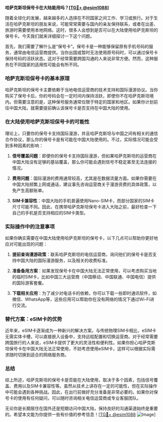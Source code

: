 **哈萨克斯坦保号卡在大陆能用吗？[[TG💪+ @esim1088](https://t.me/s/esim1088)]**

随着全球化的发展，越来越多的人选择在不同国家之间工作、学习或旅行。对于生活在哈萨克斯坦的朋友来说，可能常常需要与国内的亲友保持联系，或者在出差、旅游时需要使用本地网络。这时，很多人会想到是否可以在大陆使用哈萨克斯坦的保号卡。今天我们就来详细探讨一下这个问题。

首先，我们需要了解什么是“保号卡”。保号卡是一种能够保留原有手机号码的服务，通常由电信运营商提供。当你出国或暂时无法使用原号码时，可以通过保号卡保持号码的活跃状态。这对于经常需要跨国沟通的人来说非常方便。然而，这种服务在不同国家的适用性可能会有所不同。

### 哈萨克斯坦保号卡的基本原理

哈萨克斯坦的保号卡主要依赖于当地电信运营商的技术支持和国际漫游协议。当你购买了保号卡后，你的号码会在一定时间内保持活跃，即使你不在哈萨克斯坦境内。但需要注意的是，这种保号服务通常仅限于特定的国家和地区。如果你计划前往中国大陆，就需要提前确认该保号卡是否支持在中国大陆的使用。

### 在大陆使用哈萨克斯坦保号卡的可能性

理论上，只要你的保号卡支持国际漫游，并且哈萨克斯坦与中国之间有相关的通信合作协议，那么你的保号卡是有可能在中国大陆使用的。不过，实际情况可能会受到多种因素的影响：

1. **信号覆盖问题**：即便你的保号卡支持国际漫游，但如果哈萨克斯坦的运营商在中国大陆没有足够的基站覆盖，那么你可能会遇到信号不稳定甚至无法连接的情况。
   
2. **费用问题**：国际漫游的费用通常较高，尤其是在数据流量方面。如果你需要在中国大陆频繁上网或通话，建议事先咨询运营商关于漫游资费的具体政策，以免产生高额账单。

3. **SIM卡兼容性**：中国大陆的手机普遍使用Nano-SIM卡，而部分国家的SIM卡尺寸可能不同。因此，在携带哈萨克斯坦保号卡进入大陆之前，最好检查一下自己的手机是否支持相应的SIM卡类型。

### 实际操作中的注意事项

如果你确实需要在中国大陆使用哈萨克斯坦的保号卡，以下几点可以帮助你更好地应对可能出现的问题：

1. **提前查询漫游政策**：联系哈萨克斯坦的电信运营商，询问他们的保号卡是否支持中国大陆的国际漫游服务，以及相关的收费标准。

2. **准备备用方案**：如果发现保号卡在中国大陆无法正常使用，可以考虑购买当地的临时SIM卡，比如中国三大运营商（中国移动、中国联通、中国电信）提供的国际游客套餐。

3. **下载相关应用**：为了减少对电话卡的依赖，你可以下载一些即时通讯软件，如微信、WhatsApp等，这些应用可以帮助你在没有网络的情况下通过Wi-Fi进行交流。

### 替代方案：eSIM卡的优势

近年来，eSIM卡逐渐成为一种新兴的解决方案。与传统物理SIM卡相比，eSIM卡无需实体卡槽，可以直接嵌入设备中，支持远程配置和切换运营商。对于经常需要跨国旅行的人来说，eSIM卡提供了更大的灵活性和便利性。如果你担心哈萨克斯坦保号卡在中国大陆无法正常使用，不妨考虑使用eSIM卡，这样可以根据实际需求随时切换到适合的网络服务商。

### 总结

综上所述，哈萨克斯坦的保号卡是否能在大陆使用，取决于多个因素，包括信号覆盖、费用以及SIM卡兼容性等。虽然从技术上讲存在一定的可能性，但在实际操作中可能会遇到各种挑战。因此，在出行前做好充分准备是非常必要的。如果你对保号卡的使用有任何疑问，可以随时咨询相关电信运营商或专业客服团队。

无论你是长期居住在国外还是短期访问中国大陆，保持良好的沟通渠道始终是重要的。希望本文能为你提供一些有价值的参考信息！[[TG💪+ @esim1088](https://t.me/s/esim1088) ![Image](https://i.postimg.cc/4NQfJmqS/Snipaste-2025-05-13-00-14-12.png)]